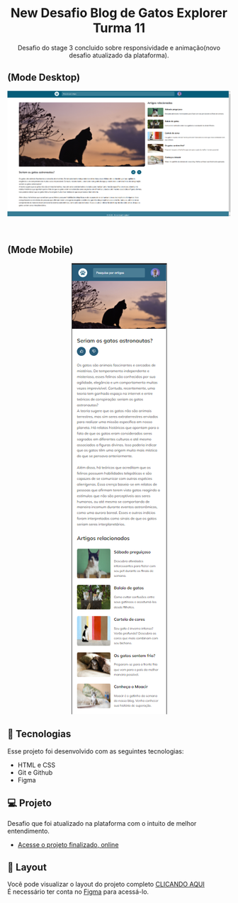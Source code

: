 
<h1 align="center"> New Desafio Blog de Gatos Explorer Turma 11 </h1>
<p align="center"> Desafio do stage 3 concluido sobre responsividade e animação(novo desafio atualizado da plataforma).</p>


## (Mode Desktop)
<p align="center">
  <img alt="License" src="https://github.com/DevMaroto/New-Desafio-Blog-de-Gatos-Explorer-Turma-11/blob/Main/assets/preview%20desk.png"/>
</p>

<br>

## (Mode Mobile)

<p align="center">
    <img alt="License" src="https://github.com/DevMaroto/New-Desafio-Blog-de-Gatos-Explorer-Turma-11/blob/Main/assets/preview2%20mobile.png"/>
</p>


## 🚀 Tecnologias

Esse projeto foi desenvolvido com as seguintes tecnologias:

- HTML e CSS
- Git e Github
- Figma

## 💻 Projeto

Desafio que foi atualizado na plataforma com o intuito de melhor entendimento.

- [Acesse o projeto finalizado, online](https://devmaroto.github.io/New-Desafio-Blog-de-Gatos-Explorer-Turma-11/)

## 🔖 Layout

Você pode visualizar o layout do projeto completo [CLICANDO AQUI](https://www.figma.com/file/R2fjnghKnIdXlTkc90HdCh/Blog-de-Gatos-%E2%80%A2-Desafio-Explorer-(Community)?type=design&node-id=0-1&mode=design&t=P5Q8KBcDmlWyaKWO-0)
<br>
É necessário ter conta no [Figma](https://figma.com) para acessá-lo.
